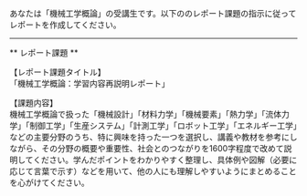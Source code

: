 あなたは「機械工学概論」の受講生です。以下ののレポート課題の指示に従ってレポートを作成してください。

---------------------------------------
** レポート課題 **

【レポート課題タイトル】  
「機械工学概論：学習内容再説明レポート」

【課題内容】  
機械工学概論で扱った「機械設計」「材料力学」「機械要素」「熱力学」「流体力学」「制御工学」「生産システム」「計測工学」「ロボット工学」「エネルギー工学」などの主要分野のうち、特に興味を持った一つを選択し、講義や教材を参考にしながら、その分野の概要や重要性、社会とのつながりを1600字程度で改めて説明してください。学んだポイントをわかりやすく整理し、具体例や図解（必要に応じて言葉で示す）などを用いて、他の人にも理解しやすいようにまとめることを心がけてください。